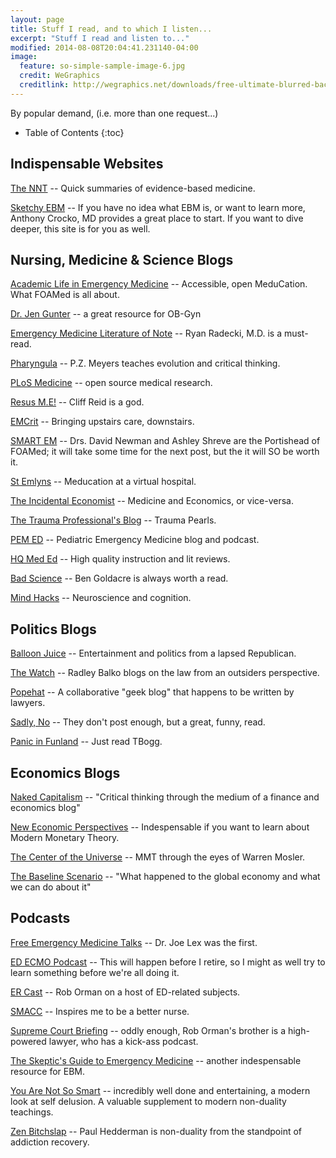 ```yaml
---
layout: page
title: Stuff I read, and to which I listen...
excerpt: "Stuff I read and listen to..."
modified: 2014-08-08T20:04:41.231140-04:00
image:
  feature: so-simple-sample-image-6.jpg
  credit: WeGraphics
  creditlink: http://wegraphics.net/downloads/free-ultimate-blurred-background-pack/
---
```


By popular demand, (i.e. more than one request...)

* Table of Contents
{:toc}

## Indispensable Websites

  [The NNT](http://thennt.com) -- Quick summaries of evidence-based medicine.

  [Sketchy EBM](http://sketchyebm.com) -- If you have no idea what EBM is, or want
  to learn more, Anthony Crocko, MD provides a great place to start. If you want
  to dive deeper, this site is for you as well.


## Nursing, Medicine & Science Blogs

  [Academic Life in Emergency Medicine](http://www.aliem.com) -- Accessible,
  open MeduCation. What FOAMed is all about.

  [Dr. Jen Gunter](https://drjengunter.wordpress.com) -- a great resource for
  OB-Gyn

  [Emergency Medicine Literature of Note](http://www.emlitofnote.com) -- Ryan
  Radecki, M.D. is a must-read.

  [Pharyngula](http://scienceblogs.com/pharyngula) -- P.Z. Meyers teaches
  evolution and critical thinking.

  [PLoS Medicine](http://www.plosmedicine.org) -- open source medical research.

  [Resus M.E!](http://www.resus.me) -- Cliff Reid is a god.

  [EMCrit](http://emcrit.org) -- Bringing upstairs care, downstairs.

  [SMART EM](http://www.smartem.org) -- Drs. David Newman and Ashley Shreve
  are the Portishead of FOAMed; it will take some time for the next post, but the
  it will SO be worth it.

  [St Emlyns](http://stemlynsblog.org) -- Meducation at a virtual hospital.

  [The Incidental Economist](http://theincidentaleconomist.com) -- Medicine and
  Economics, or vice-versa.

  [The Trauma Professional's Blog](http://regionstraumapro.com) -- Trauma
  Pearls.

  [PEM ED](http://www.pemed.org) -- Pediatric Emergency Medicine blog and
  podcast.

  [HQ Med Ed](http://www.hqmeded.com) -- High quality instruction and lit reviews.

  [Bad Science](http://www.badscience.net) -- Ben Goldacre is always worth a read.

  [Mind Hacks](http://mindhacks.com) -- Neuroscience and cognition.

## Politics Blogs

  [Balloon Juice](http://baloon-juice.com) -- Entertainment and politics from a
  lapsed Republican.

  [The Watch](http://www.washingtonpost.com/news/the-watch) -- Radley Balko
  blogs on the law from an outsiders perspective.

  [Popehat](http://popehat.com) -- A collaborative "geek blog" that happens to
  be written by lawyers.

  [Sadly, No](http://www.sadlyno.com) -- They don't post enough, but a great,
  funny, read.

  [Panic in Funland](http://www.rawstory.com/author/tbogg) -- Just read TBogg.


## Economics Blogs

  [Naked Capitalism](http://www.nakedcapitalism.com) -- "Critical thinking through the medium of a finance and economics blog"

  [New Economic Perspectives](http://neweconomicperspectives.org) --
  Indespensable if you want to learn about Modern Monetary Theory.

  [The Center of the Universe](http://moslereconomics.com) -- MMT through the
  eyes of Warren Mosler.

  [The Baseline Scenario](http://baselinescenario.com) -- "What happened to the global economy and what we can do about it"


## Podcasts

  [Free Emergency Medicine Talks](http://freeemergencytalks.net) -- Dr. Joe Lex
  was the first.

  [ED ECMO Podcast](http://edecmo.org) -- This will happen before I retire, so I
  might as well try to learn something before we're all doing it.

  [ER Cast](http://ercast.org) -- Rob Orman on a host of ED-related subjects.

  [SMACC](http://smacc.org) -- Inspires me to be a better nurse.

  [Supreme Court Briefing](http://www.supremecourtbriefing.com) -- oddly enough,
  Rob Orman's brother is a high-powered lawyer, who has a kick-ass podcast.

  [The Skeptic's Guide to Emergency Medicine](http://thesgem.com) -- another
  indespensable resource for EBM.

  [You Are Not So Smart](http://youarenotsosmart.com) -- incredibly well done
  and entertaining, a modern look at self delusion. A valuable supplement to
  modern non-duality teachings.

  [Zen Bitchslap](http://zenbitchslap.com) -- Paul Hedderman is non-duality from
  the standpoint of addiction recovery.




